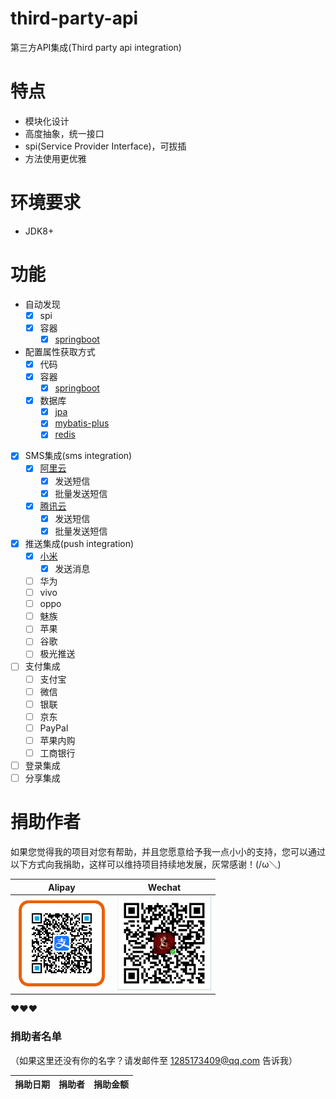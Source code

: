 # third-party-api
  第三方API集成(Third party api integration)

# 特点
  + 模块化设计
  + 高度抽象，统一接口
  + spi(Service Provider Interface)，可拔插
  + 方法使用更优雅

# 环境要求
  + JDK8+

# 功能
  + 自动发现
    + [x] spi
    + [x] 容器
      + [x] [springboot](/third-party-api-spring-boot-starter/README.md)
  + 配置属性获取方式
    + [x] 代码
    + [x] 容器
      + [x] [springboot](/third-party-api-spring-boot-starter/README.md)
    + [x] 数据库
      + [x] [jpa](/third-party-api-spring-boot-jpa/README.md)
      + [x] [mybatis-plus](/third-party-api-spring-boot-mybatis-plus/README.md)
      + [x] [redis](/third-party-api-spring-boot-redis/README.md)
  + [x] SMS集成(sms integration)
    + [x] [阿里云](/third-party-api-sms-aliyun/README.md)
      + [X] 发送短信
      + [X] 批量发送短信
    + [X] [腾讯云](/third-party-api-sms-tencent/README.md)
      + [X] 发送短信
      + [X] 批量发送短信
  + [x] 推送集成(push integration)
    + [X] [小米](/third-party-api-push-xiaomi/README.md)
      + [X] 发送消息
    + [ ] 华为
    + [ ] vivo
    + [ ] oppo
    + [ ] 魅族
    + [ ] 苹果
    + [ ] 谷歌
    + [ ] 极光推送
  + [ ] 支付集成
    + [ ] 支付宝
    + [ ] 微信
    + [ ] 银联
    + [ ] 京东
    + [ ] PayPal
    + [ ] 苹果内购
    + [ ] 工商银行
  + [ ] 登录集成
  + [ ] 分享集成

# 捐助作者

如果您觉得我的项目对您有帮助，并且您愿意给予我一点小小的支持，您可以通过以下方式向我捐助，这样可以维持项目持续地发展，灰常感谢！(/ω＼)

| Alipay | Wechat | 
| :------: | :------: | 
| <img width="150" src="./docs/donate/alipay.png"> | <img width="150" src="./docs/donate/wechat.jpg"> | 

❤❤❤

### 捐助者名单

（如果这里还没有你的名字？请发邮件至 1285173409@qq.com 告诉我）

| 捐助日期 | 捐助者 | 捐助金额 |
| --- | --- | --- |

